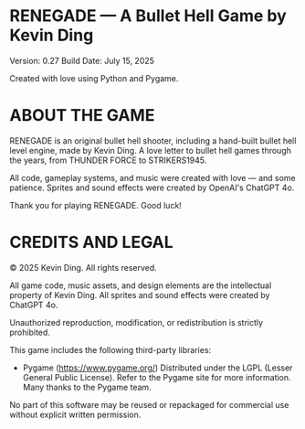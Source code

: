 RENEGADE — A Bullet Hell Game by Kevin Ding
=======================

Version: 0.27
Build Date: July 15, 2025

Created with love using Python and Pygame.

ABOUT THE GAME
=======================

RENEGADE is an original bullet hell shooter, including a hand-built bullet hell level engine, made by Kevin Ding. A love letter to bullet hell games through the years, from THUNDER FORCE to STRIKERS1945. 

All code, gameplay systems, and music were created with love — and some patience. 
Sprites and sound effects were created by OpenAI's ChatGPT 4o. 

Thank you for playing RENEGADE. Good luck!

CREDITS AND LEGAL
=======================

© 2025 Kevin Ding. All rights reserved.

All game code, music assets, and design elements are the intellectual property of Kevin Ding.
All sprites and sound effects were created by ChatGPT 4o. 

Unauthorized reproduction, modification, or redistribution is strictly prohibited.

This game includes the following third-party libraries:

- Pygame (https://www.pygame.org/)
  Distributed under the LGPL (Lesser General Public License).
  Refer to the Pygame site for more information.
  Many thanks to the Pygame team. 

No part of this software may be reused or repackaged for commercial use without explicit written permission.

